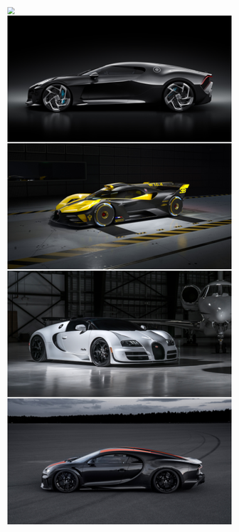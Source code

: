 ![](https://github.com/Frank-a555/3220534.github.io/blob/main/images/3eav3ke0vjd.jpg)
![](https://github.com/Frank-a555/3220534.github.io/blob/main/images/bftka2ko4sr.jpg)
![](https://github.com/Frank-a555/3220534.github.io/blob/main/images/lwd21ofssj0.jpg)
![](https://github.com/Frank-a555/3220534.github.io/blob/main/images/efle4rkqylr.jpg)
![](https://github.com/Frank-a555/3220534.github.io/blob/main/images/r5feiwmbm1r.jpg)
